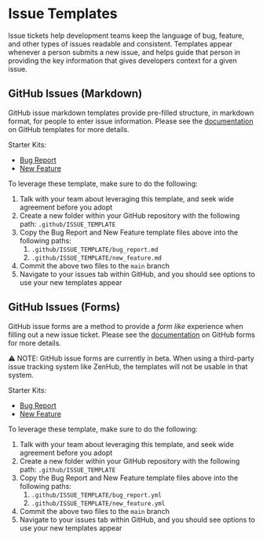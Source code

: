 # Issue Templates

Issue tickets help development teams keep the language of bug, feature, and other types of issues readable and consistent. Templates appear whenever a person submits a new issue, and helps guide that person in providing the key information that gives developers context for a given issue.

## GitHub Issues (Markdown)

GitHub issue markdown templates provide pre-filled structure, in markdown format, for people to enter issue information. Please see the [documentation](https://docs.github.com/en/communities/using-templates-to-encourage-useful-issues-and-pull-requests/about-issue-and-pull-request-templates) on GitHub templates for more details.

Starter Kits:
- [Bug Report](./github/bug_report.md)
- [New Feature](./github/new_feature.md)

To leverage these template, make sure to do the following:
1. Talk with your team about leveraging this template, and seek wide agreement before you adopt
2. Create a new folder within your GitHub repository with the following path: `.github/ISSUE_TEMPLATE`
3. Copy the Bug Report and New Feature template files above into the following paths:
   1. `.github/ISSUE_TEMPLATE/bug_report.md`
   2. `.github/ISSUE_TEMPLATE/new_feature.md`
4. Commit the above two files to the `main` branch
5. Navigate to your issues tab within GitHub, and you should see options to use your new templates appear

## GitHub Issues (Forms)

GitHub issue forms are a method to provide a _form like_ experience when filling out a new issue ticket. Please see the [documentation](https://docs.github.com/en/communities/using-templates-to-encourage-useful-issues-and-pull-requests/configuring-issue-templates-for-your-repository#creating-issue-forms) on GitHub forms for more details.

⚠️ NOTE: GitHub issue forms are currently in beta. When using a third-party issue tracking system like ZenHub, the templates will not be usable in that system. 

Starter Kits:
- [Bug Report](./github/bug_report.yml.md)
- [New Feature](./github/new_feature.yml.md)


To leverage these template, make sure to do the following:
1. Talk with your team about leveraging this template, and seek wide agreement before you adopt
2. Create a new folder within your GitHub repository with the following path: `.github/ISSUE_TEMPLATE`
3. Copy the Bug Report and New Feature template files above into the following paths:
   1. `.github/ISSUE_TEMPLATE/bug_report.yml`
   2. `.github/ISSUE_TEMPLATE/new_feature.yml`
4. Commit the above two files to the `main` branch
5. Navigate to your issues tab within GitHub, and you should see options to use your new templates appear